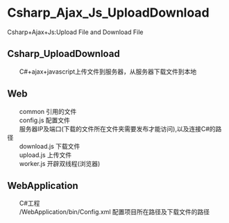 # Csharp_Ajax_Js_UploadDownload
Csharp+Ajax+Js:Upload File and Download File

## Csharp_UploadDownload
　　C#+ajax+javascript上传文件到服务器，从服务器下载文件到本地　　
　　
## Web
　　common 引用的文件  
　　config.js 配置文件  
　　服务器IP及端口(下载的文件所在文件夹需要发布才能访问),以及连接C#的路径  
　　download.js 下载文件  
　　upload.js 上传文件  
　　worker.js 开辟双线程(浏览器)　　
　　
## WebApplication
　　C#工程  
　　/WebApplication/bin/Config.xml 配置项目所在路径及下载文件的路径　
